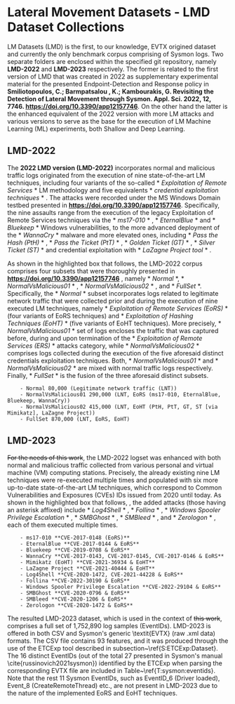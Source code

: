# Lateral Movement Datasets - LMD Dataset Collections

LM Datasets (LMD) is the first, to our knowledge, EVTX origined dataset and currently the only benchmark corpus comprising of Sysmon logs. Two separate folders are enclosed within the specified git repository, namely **LMD-2022** and **LMD-2023** respectively. The former is related to the first version of LMD that was created in 2022 as supplementary experimental material for the presented Endpoint-Detection and Response policy in **Smiliotopoulos, C.; Barmpatsalou , K.; Kambourakis, G. Revisiting the Detection of Lateral Movement through Sysmon. Appl. Sci. 2022, 12, 7746. https://doi.org/10.3390/app12157746**. On the other hand the latter is the enhanced equivalent of the 2022 version with more LM attacks and various versions to serve as the base for the execution of LM Machine Learning (ML) experiments, both Shallow and Deep Learning.

## LMD-2022

The **2022 LMD version (LMD-2022)** incorporates normal and malicious traffic logs originated from the execution of nine state-of-the-art LM techniques, including four variants of the so-called * *Exploitation of Remote Services* * LM methodology and five equivalents * *credential exploitation techniques* * . The attacks were recorded under the MS Windows Domain testbed presented in **https://doi.org/10.3390/app12157746**. Specifically, the nine assaults range from the execution of the legacy Exploitation of Remote Services techniques via the * *ms17-010* * , * *EternalBlue* * and * *Bluekeep* * Windows vulnerabilities, to the more advanced deployment of the * *WannaCry* * malware and more elevated ones, including * *Pass the Hash (PtH)* * , * *Pass the Ticket (PtT)* * , * *Golden Ticket (GT)* * , * *Silver Ticket (ST)* * and credential exploitation with * *LaZagne Project tool* * .

As shown in the highlighted box that follows, the LMD-2022 corpus comprises four subsets that were thoroughly presented in **https://doi.org/10.3390/app12157746** , namely * *Normal* *, * *NormalVsMalicious01* * , * *NormalVsMalicious02* * , and * *FullSet* *. Specifically, the * *Normal* * subset incorporates logs related to legitimate network traffic that were collected prior and during the execution of nine executed LM techniques, namely * *Exploitation of Remote Services (EoRS)* * (four variants of EoRS techniques) and * *Exploitation of Hashing Techniques (EoHT)* * (five variants of EoHT techniques). More precisely, * *NormalVsMalicious01* * set of logs encloses the traffic that was captured before, during and upon termination of the * *Exploitation of Remote Services (ERS)* * attacks category, while * *NormalVsMalicious02* * comprises logs collected during the execution of the five aforesaid distinct credentials exploitation techniques. Both, * *NormalVsMalicious01* * and * *NormalVsMalicious02* * are mixed with normal traffic logs respectively. Finally, * *FullSet* * is the fusion of the three aforesaid distinct subsets.

		- Normal 80,000 (Legitimate network traffic (LNT))
		- NormalVsMalicious01 290,000 (LNT, EoRS (ms17-010, EternalBlue, Bluekeep, WannaCry))
		- NormalVsMalicious02 415,000 (LNT, EoHT (PtH, PtT, GT, ST [via Mimikatz], LaZagne Project))
		- FullSet 870,000 (LNT, EoRS, EoHT)
    
## LMD-2023

~~For the needs of this work~~, the LMD-2022 logset was enhanced with both normal and malicious traffic collected from various personal and virtual machine (VM) computing stations. Precisely, the already existing nine LM techniques were re-executed multiple times and populated with six more up-to-date state-of-the-art LM techniques, which correspond to Common Vulnerabilities and Exposures (CVEs) IDs issued from 2020 until today. As shown in the highlighted box that follows, , the added attacks (those having an asterisk affixed) include * *Log4Shell* * , * *Follina* * , * *Windows Spooler Privilege Escalation* * , * *SMBGhost* * , * *SMBleed* * , and * *Zerologon* * , each of them executed multiple times.

		- ms17-010 **CVE-2017-0148 (EoRS)**
		- EternalBlue **CVE-2017-0144 & EoRS**
		- Bluekeep **CVE-2019-0708 & EoRS**
		- WannaCry **CVE-2017-0143, CVE-2017-0145, CVE-2017-0146 & EoRS**
		- Mimikatz (EoHT) **CVE-2021-36934 & EoHT**
		- LaZagne Project **CVE-2021-40444 & EoHT**
		- Log4Shell **CVE-2020-1472, CVE-2021-44228 & EoRS**
		- Follina **CVE-2022-30190 & EoRS**
		- Windows Spooler Privilege Escalation **CVE-2022-29104 & EoRS**
		- SMBGhost **CVE-2020-0796 & EoRS**
		- SMBleed **CVE-2020-1206 & EoRS**
		- Zerologon **CVE-2020-1472 & EoRS**

The resulted LMD-2023 dataset, which is used in the context of ~~this work~~, comprises a full set of 1,752,890 log samples (EventIDs). LMD-2023 is offered in both CSV and Sysmon's generic \textit{EVTX} (raw .xml data) formats. The CSV file contains 93 features, and it was produced through the use of the ETCExp tool described in subsection~\ref{S:ETCExp:Dataset}. The 16 distinct EventIDs (out of the total 27 presented in Sysmon's manual \cite{russinovich2021sysmon}) identified by the ETCExp when parsing the corresponding EVTX file are included in Table~\ref{T:sysmon:eventids}. Note that the rest 11 Sysmon EventIDs, such as EventID\_6 (Driver loaded), Event\_8 (CreateRemoteThread) etc., are not present in LMD-2023 due to the nature of the implemented EoRS and EoHT techniques.
